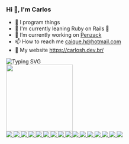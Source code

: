 <h3>Hi 👋, I'm Carlos</h3>

- 🤖 I program things
- 🧠 I'm currently leaning Ruby on Rails 💎
- 🔭 I’m currently working on [Penzack](https://penzack.com/)
- 📫 How to reach me caique.h@hotmail.com
- 👾 My website https://carlosh.dev.br/

<img src="https://readme-typing-svg.demolab.com?font=Fira+Code&weight=300&size=18&pause=500&color=488BE6&random=true&width=435&lines=keep+coding.+keep+learning." alt="Typing SVG" />

<div>
  <a href="https://github.com/carlosh-dev">
  <img height="180em" src="https://github-readme-stats.vercel.app/api/top-langs/?username=carlosh-dev&layout=compact&langs_count=10&theme=dark"/>
</div>

<div>
  <img src="https://img.shields.io/badge/typescript-%23007ACC.svg?style=for-the-badge&logo=typescript&logoColor=white">
  <img src="https://img.shields.io/badge/javascript-%23323330.svg?style=for-the-badge&logo=javascript&logoColor=%23F7DF1E" target="_blank">
  <img src="https://img.shields.io/badge/html5-%23E34F26.svg?style=for-the-badge&logo=html5&logoColor=white" target="_blank">
  <img src="https://img.shields.io/badge/css3-%231572B6.svg?style=for-the-badge&logo=css3&logoColor=white" target="_blank">
  <img src="https://img.shields.io/badge/react-%2320232a.svg?style=for-the-badge&logo=react&logoColor=%2361DAFB" target="_blank">
  <img src="https://img.shields.io/badge/-React%20Query-FF4154?style=for-the-badge&logo=react%20query&logoColor=white" target="_blank">
  <img src="https://img.shields.io/badge/React%20Hook%20Form-%23EC5990.svg?style=for-the-badge&logo=reacthookform&logoColor=white" target="_blank">
  <img src="https://img.shields.io/badge/tailwindcss-%2338B2AC.svg?style=for-the-badge&logo=tailwind-css&logoColor=white" target="_blank">
  <img src="https://img.shields.io/badge/zod-%233068b7.svg?style=for-the-badge&logo=zod&logoColor=white" target="_blank">
  <img src="https://img.shields.io/badge/rails-%23CC0000.svg?style=for-the-badge&logo=ruby-on-rails&logoColor=white" target="_blank">
  <img src="https://img.shields.io/badge/ruby-%23CC342D.svg?style=for-the-badge&logo=ruby&logoColor=white" target="_blank">
  <img src="https://img.shields.io/badge/Next-black?style=for-the-badge&logo=next.js&logoColor=white" target="_blank">
  <img src="https://img.shields.io/badge/node.js-6DA55F?style=for-the-badge&logo=node.js&logoColor=white" target="_blank">
  <img src="https://img.shields.io/badge/mysql-4479A1.svg?style=for-the-badge&logo=mysql&logoColor=white" target="_blank">
  <img src="https://img.shields.io/badge/postgres-%23316192.svg?style=for-the-badge&logo=postgresql&logoColor=white" target="_blank">
  <img src="https://img.shields.io/badge/docker-%230db7ed.svg?style=for-the-badge&logo=docker&logoColor=white" target="_blank">
</div>
